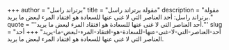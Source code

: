 +++
author = "برتراند راسل"
title = "مقولة برتراند راسل"
description = "مقولة برتراند راسل: أحد العناصر التي لا غنى عنها للسعادة هو افتقاد المرء لبعض ما يريد."
quote = '''أحد العناصر التي لا غنى عنها للسعادة هو افتقاد المرء لبعض ما يريد.'''
slug = "أحد-العناصر-التي-لا-غنى-عنها-للسعادة-هو-افتقاد-المرء-لبعض-ما-يريد"
+++
أحد العناصر التي لا غنى عنها للسعادة هو افتقاد المرء لبعض ما يريد.
